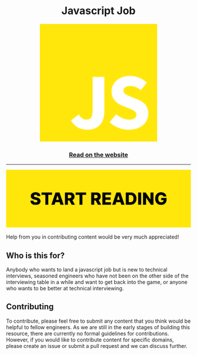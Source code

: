 <h1 align="center">Javascript Job</h1>

<div align="center">
  <a href="https://job.js.org/">
    <img src="static/img/logo.svg" alt="Javascript Job" width="320" />
  </a>
  <br />
  <h3>
    <a href="https://job.js.org/">Read on the website</a>
  </h3>
</div>

---

<a href="https://job.js.org/" target="_blank">
  <img src="static/img/start.jpg" alt="Start Reading Tech Job" />
</a>

Help from you in contributing content would be very much appreciated!

## Who is this for?

Anybody who wants to land a javascript job but is new to technical interviews, seasoned engineers who have not been on the other side of the interviewing table in a while and want to get back into the game, or anyone who wants to be better at technical interviewing.

## Contributing

To contribute, please feel free to submit any content that you think would be helpful to fellow engineers. As we are still in the early stages of building this resource, there are currently no formal guidelines for contributions. However, if you would like to contribute content for specific domains, please create an issue or submit a pull request and we can discuss further.
